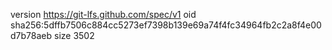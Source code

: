 version https://git-lfs.github.com/spec/v1
oid sha256:5dffb7506c884cc5273ef7398b139e69a74f4fc34964fb2c2a8f4e00d7b78aeb
size 3502
